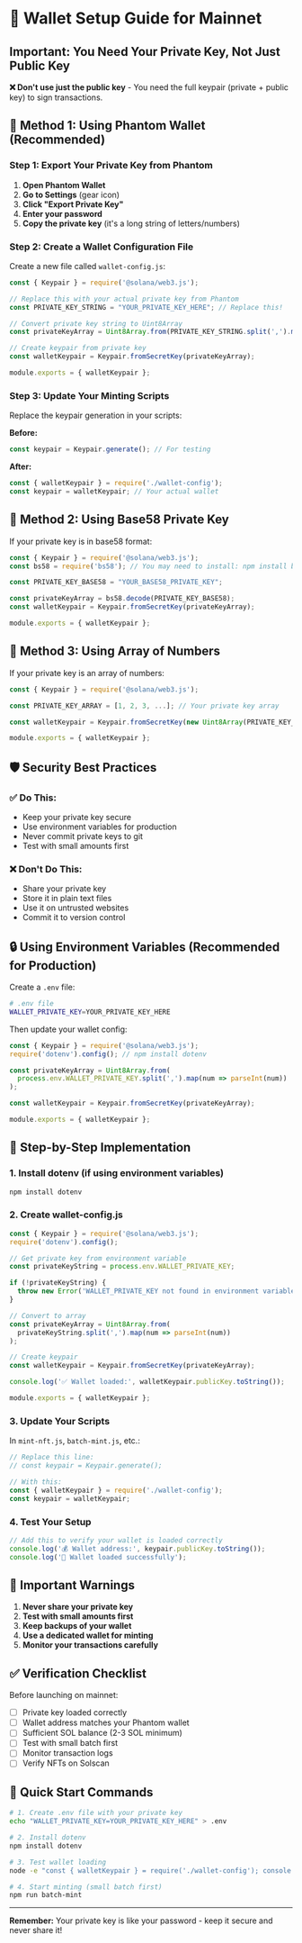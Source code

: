 # 🔑 Wallet Setup Guide for Mainnet

## Important: You Need Your Private Key, Not Just Public Key

**❌ Don't use just the public key** - You need the full keypair (private + public key) to sign transactions.

## 🎯 Method 1: Using Phantom Wallet (Recommended)

### Step 1: Export Your Private Key from Phantom

1. **Open Phantom Wallet**
2. **Go to Settings** (gear icon)
3. **Click "Export Private Key"**
4. **Enter your password**
5. **Copy the private key** (it's a long string of letters/numbers)

### Step 2: Create a Wallet Configuration File

Create a new file called `wallet-config.js`:

```javascript
const { Keypair } = require('@solana/web3.js');

// Replace this with your actual private key from Phantom
const PRIVATE_KEY_STRING = "YOUR_PRIVATE_KEY_HERE"; // Replace this!

// Convert private key string to Uint8Array
const privateKeyArray = Uint8Array.from(PRIVATE_KEY_STRING.split(',').map(num => parseInt(num)));

// Create keypair from private key
const walletKeypair = Keypair.fromSecretKey(privateKeyArray);

module.exports = { walletKeypair };
```

### Step 3: Update Your Minting Scripts

Replace the keypair generation in your scripts:

**Before:**
```javascript
const keypair = Keypair.generate(); // For testing
```

**After:**
```javascript
const { walletKeypair } = require('./wallet-config');
const keypair = walletKeypair; // Your actual wallet
```

## 🔧 Method 2: Using Base58 Private Key

If your private key is in base58 format:

```javascript
const { Keypair } = require('@solana/web3.js');
const bs58 = require('bs58'); // You may need to install: npm install bs58

const PRIVATE_KEY_BASE58 = "YOUR_BASE58_PRIVATE_KEY";

const privateKeyArray = bs58.decode(PRIVATE_KEY_BASE58);
const walletKeypair = Keypair.fromSecretKey(privateKeyArray);

module.exports = { walletKeypair };
```

## 🔧 Method 3: Using Array of Numbers

If your private key is an array of numbers:

```javascript
const { Keypair } = require('@solana/web3.js');

const PRIVATE_KEY_ARRAY = [1, 2, 3, ...]; // Your private key array

const walletKeypair = Keypair.fromSecretKey(new Uint8Array(PRIVATE_KEY_ARRAY));

module.exports = { walletKeypair };
```

## 🛡️ Security Best Practices

### ✅ Do This:
- Keep your private key secure
- Use environment variables for production
- Never commit private keys to git
- Test with small amounts first

### ❌ Don't Do This:
- Share your private key
- Store it in plain text files
- Use it on untrusted websites
- Commit it to version control

## 🔒 Using Environment Variables (Recommended for Production)

Create a `.env` file:

```bash
# .env file
WALLET_PRIVATE_KEY=YOUR_PRIVATE_KEY_HERE
```

Then update your wallet config:

```javascript
const { Keypair } = require('@solana/web3.js');
require('dotenv').config(); // npm install dotenv

const privateKeyArray = Uint8Array.from(
  process.env.WALLET_PRIVATE_KEY.split(',').map(num => parseInt(num))
);

const walletKeypair = Keypair.fromSecretKey(privateKeyArray);

module.exports = { walletKeypair };
```

## 📝 Step-by-Step Implementation

### 1. Install dotenv (if using environment variables)
```bash
npm install dotenv
```

### 2. Create wallet-config.js
```javascript
const { Keypair } = require('@solana/web3.js');
require('dotenv').config();

// Get private key from environment variable
const privateKeyString = process.env.WALLET_PRIVATE_KEY;

if (!privateKeyString) {
  throw new Error('WALLET_PRIVATE_KEY not found in environment variables');
}

// Convert to array
const privateKeyArray = Uint8Array.from(
  privateKeyString.split(',').map(num => parseInt(num))
);

// Create keypair
const walletKeypair = Keypair.fromSecretKey(privateKeyArray);

console.log('✅ Wallet loaded:', walletKeypair.publicKey.toString());

module.exports = { walletKeypair };
```

### 3. Update Your Scripts

In `mint-nft.js`, `batch-mint.js`, etc.:

```javascript
// Replace this line:
// const keypair = Keypair.generate();

// With this:
const { walletKeypair } = require('./wallet-config');
const keypair = walletKeypair;
```

### 4. Test Your Setup

```javascript
// Add this to verify your wallet is loaded correctly
console.log('💰 Wallet address:', keypair.publicKey.toString());
console.log('🔐 Wallet loaded successfully');
```

## 🚨 Important Warnings

1. **Never share your private key**
2. **Test with small amounts first**
3. **Keep backups of your wallet**
4. **Use a dedicated wallet for minting**
5. **Monitor your transactions carefully**

## ✅ Verification Checklist

Before launching on mainnet:

- [ ] Private key loaded correctly
- [ ] Wallet address matches your Phantom wallet
- [ ] Sufficient SOL balance (2-3 SOL minimum)
- [ ] Test with small batch first
- [ ] Monitor transaction logs
- [ ] Verify NFTs on Solscan

## 🎯 Quick Start Commands

```bash
# 1. Create .env file with your private key
echo "WALLET_PRIVATE_KEY=YOUR_PRIVATE_KEY_HERE" > .env

# 2. Install dotenv
npm install dotenv

# 3. Test wallet loading
node -e "const { walletKeypair } = require('./wallet-config'); console.log('Wallet:', walletKeypair.publicKey.toString());"

# 4. Start minting (small batch first)
npm run batch-mint
```

---

**Remember:** Your private key is like your password - keep it secure and never share it!
